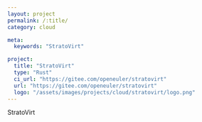 ```yaml
---
layout: project
permalink: /:title/
category: cloud

meta:
  keywords: "StratoVirt"

project:
  title: "StratoVirt"
  type: "Rust"
  ci_url: "https://gitee.com/openeuler/stratovirt"
  url: "https://gitee.com/openeuler/stratovirt"
  logo: "/assets/images/projects/cloud/stratovirt/logo.png"
---
```


<p>StratoVirt</p>
